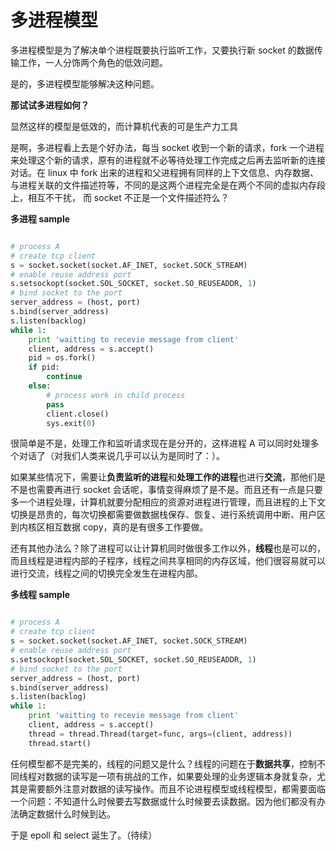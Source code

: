 # 多进程模型

多进程模型是为了解决单个进程既要执行监听工作，又要执行新 socket 的数据传输工作，一人分饰两个角色的低效问题。

是的，多进程模型能够解决这种问题。

**那试试多进程如何？**

<!-- more -->

显然这样的模型是低效的，而计算机代表的可是生产力工具

是啊，多进程看上去是个好办法，每当 socket 收到一个新的请求，fork 一个进程来处理这个新的请求，原有的进程就不必等待处理工作完成之后再去监听新的连接对话。在 linux 中 fork 出来的进程和父进程拥有同样的上下文信息、内存数据、与进程关联的文件描述符等，不同的是这两个进程完全是在两个不同的虚拟内存段上，相互不干扰， 而 socket 不正是一个文件描述符么？


**多进程 sample**


```python

# process A
# create tcp client
s = socket.socket(socket.AF_INET, socket.SOCK_STREAM)
# enable reuse address port
s.setsockopt(socket.SOL_SOCKET, socket.SO_REUSEADDR, 1)
# bind socket to the port
server_address = (host, port)
s.bind(server_address)
s.listen(backlog)
while 1:
    print 'waitting to recevie message from client'
    client, address = s.accept()
    pid = os.fork()
    if pid:
        continue
    else:
        # process work in child process
        pass
        client.close()
        sys.exit(0)
```

很简单是不是，处理工作和监听请求现在是分开的，这样进程 A 可以同时处理多个对话了（对我们人类来说几乎可以认为是同时了：）。


如果某些情况下，需要让**负责监听的进程**和**处理工作的进程**也进行**交流**，那他们是不是也需要再进行 socket 会话呢，事情变得麻烦了是不是。而且还有一点是只要多一个进程处理，计算机就要分配相应的资源对进程进行管理，而且进程的上下文切换是昂贵的，每次切换都需要做数据栈保存、恢复、进行系统调用中断、用户区到内核区相互数据 copy，真的是有很多工作要做。


还有其他办法么？除了进程可以让计算机同时做很多工作以外，**线程**也是可以的，而且线程是进程内部的子程序，线程之间共享相同的内存区域，他们很容易就可以进行交流，线程之间的切换完全发生在进程内部。


**多线程 sample**

```python

# process A
# create tcp client
s = socket.socket(socket.AF_INET, socket.SOCK_STREAM)
# enable reuse address port
s.setsockopt(socket.SOL_SOCKET, socket.SO_REUSEADDR, 1)
# bind socket to the port
server_address = (host, port)
s.bind(server_address)
s.listen(backlog)
while 1:
    print 'waitting to recevie message from client'
    client, address = s.accept()
    thread = thread.Thread(target=func, args=(client, address))
    thread.start()
```


任何模型都不是完美的，线程的问题又是什么？线程的问题在于**数据共享**，控制不同线程对数据的读写是一项有挑战的工作，如果要处理的业务逻辑本身就复杂，尤其是需要额外注意对数据的读写操作。而且不论进程模型或线程模型，都需要面临一个问题：不知道什么时候要去写数据或什么时候要去读数据。因为他们都没有办法确定数据什么时候到达。


于是 epoll 和 select 诞生了。（待续）